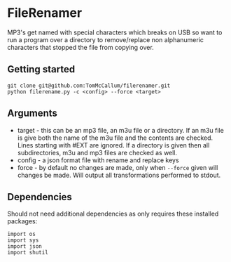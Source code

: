 # FileRenamer

MP3's get named with special characters which breaks on USB so want to run a program over a directory to remove/replace non alphanumeric characters that stopped the file from copying over.

## Getting started

```
git clone git@github.com:TomMcCallum/filerenamer.git
python filerename.py -c <config> --force <target>
```


## Arguments

* target - this can be an mp3 file, an m3u file or a directory.  If an m3u file is give both the name of the m3u file and the contents are checked.  Lines starting with #EXT are ignored.  If a directory is given then all subdirectories, m3u and mp3 files are checked as well.
* config - a json format file with rename and replace keys
* force - by default no changes are made, only when ```--force``` given will changes be made.  Will output all transformations performed to stdout.

## Dependencies

Should not need additional dependencies as only requires these installed packages:

```
import os
import sys
import json
import shutil
```
